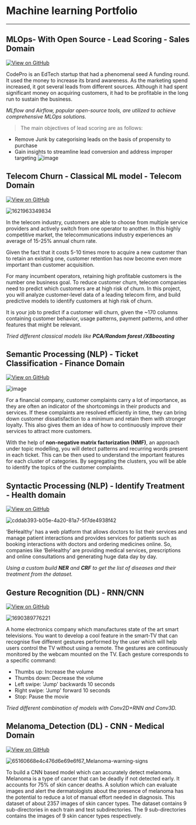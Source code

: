 # Machine learning Portfolio

---
## MLOps- With Open Source - Lead Scoring - Sales Domain
[![View on GitHub](https://img.shields.io/badge/GitHub-View_on_GitHub-blue?logo=GitHub)](https://github.com/SuryaBandari247/MLOps_Lead_Scoring_Open_Source)

CodePro is an EdTech startup that had a phenomenal seed A funding round. It used the money to increase its brand awareness. As the marketing spend increased, it got several leads from different sources. Although it had spent significant money on acquiring customers, it had to be profitable in the long run to sustain the business.

_MLflow and Airflow, popular open-source tools, are utilized to achieve comprehensive MLOps solutions._

> The main objectives of lead scoring are as follows:

* Remove Junk by categorising leads on the basis of propensity to purchase
* Gain insights to streamline lead conversion and address improper targeting
![image](https://github.com/SuryaBandari247/MLOps_Lead_Scoring_Open_Source/assets/128714777/78284251-4377-4b19-9561-1445995e05fc)

## Telecom Churn - Classical ML model - Telecom Domain

[![View on GitHub](https://img.shields.io/badge/GitHub-View_on_GitHub-blue?logo=GitHub)](https://github.com/SuryaBandari247/Telecom-Churn)

![1621963349834](https://github.com/SuryaBandari247/portfolio/assets/128714777/1d10121f-ea5f-4afb-8bbb-a954751f9289)

In the telecom industry, customers are able to choose from multiple service providers and actively switch from one operator to another. In this highly competitive market, the telecommunications industry experiences an average of 15-25% annual churn rate. 

Given the fact that it costs 5-10 times more to acquire a new customer than to retain an existing one, customer retention has now become even more important than customer acquisition.

For many incumbent operators, retaining high profitable customers is the number one business goal. To reduce customer churn, telecom companies need to predict which customers are at high risk of churn. In this project, you will analyze customer-level data of a leading telecom firm, and build predictive models to identify customers at high risk of churn.

It is your job to predict if a customer will churn, given the ~170 columns containing customer behavior, usage patterns, payment patterns, and other features that might be relevant.

_Tried different classical models like **PCA/Random forest /XBboosting**_

## Semantic Processing (NLP) - Ticket Classification - Finance Domain

[![View on GitHub](https://img.shields.io/badge/GitHub-View_on_GitHub-blue?logo=GitHub)](https://github.com/SuryaBandari247/SemanticProcessing_Ticket_Classification)

![image](https://github.com/SuryaBandari247/portfolio/assets/128714777/bbbe5754-fa30-4b9f-a9a5-ccfb0dbb48eb)

For a financial company, customer complaints carry a lot of importance, as they are often an indicator of the shortcomings in their products and services. If these complaints are resolved efficiently in time, they can bring down customer dissatisfaction to a minimum and retain them with stronger loyalty. This also gives them an idea of how to continuously improve their services to attract more customers. 

With the help of **non-negative matrix factorization (NMF)**, an approach under topic modelling, you will detect patterns and recurring words present in each ticket. This can be then used to understand the important features for each cluster of categories. By segregating the clusters, you will be able to identify the topics of the customer complaints. 


## Syntactic Processing (NLP) - Identify Treatment - Health domain

[![View on GitHub](https://img.shields.io/badge/GitHub-View_on_GitHub-blue?logo=GitHub)](https://github.com/SuryaBandari247/SyntacticProcessing_Healthcare)

![cddab393-b05e-4a20-81a7-5f7de4938f42](https://github.com/SuryaBandari247/portfolio/assets/128714777/1282d6e4-19b9-4e19-98fe-d61f109999d8)

‘BeHealthy’ has a web platform that allows doctors to list their services and manage patient interactions and provides services for patients such as booking interactions with doctors and ordering medicines online. So, companies like ‘BeHealthy’ are providing medical services, prescriptions and online consultations and generating huge data day by day.

_Using a custom build **NER** and **CRF** to get the list of diseases and their treatment from the dataset._


## Gesture Recognition (DL) - RNN/CNN

[![View on GitHub](https://img.shields.io/badge/GitHub-View_on_GitHub-blue?logo=GitHub)](https://github.com/SuryaBandari247/DL_RNN_Gesture_Recognition)

![1690389776221](https://github.com/SuryaBandari247/portfolio/assets/128714777/9b0df8f6-3b1c-47fd-a217-7b3d0e9f4178)

A home electronics company which manufactures state of the art smart televisions. You want to develop a cool feature in the smart-TV that can recognise five different gestures performed by the user which will help users control the TV without using a remote.
The gestures are continuously monitored by the webcam mounted on the TV. Each gesture corresponds to a specific command:

* Thumbs up: Increase the volume
* Thumbs down: Decrease the volume
* Left swipe: 'Jump' backwards 10 seconds
* Right swipe: 'Jump' forward 10 seconds
* Stop: Pause the movie

_Tried different combination of models with Conv2D+RNN and Conv3D._


## Melanoma_Detection (DL) - CNN - Medical Domain

[![View on GitHub](https://img.shields.io/badge/GitHub-View_on_GitHub-blue?logo=GitHub)](https://github.com/SuryaBandari247/DL_CNN_Melanoma_Detection)

![65160668e4c476d6e69e6f67_Melanoma-warning-signs](https://github.com/SuryaBandari247/portfolio/assets/128714777/eed70517-8707-4b21-9245-38cfbe26646f)


To build a CNN based model which can accurately detect melanoma. Melanoma is a type of cancer that can be deadly if not detected early. It accounts for 75% of skin cancer deaths. A solution which can evaluate images and alert the dermatologists about the presence of melanoma has the potential to reduce a lot of manual effort needed in diagnosis. This dataset of about 2357 images of skin cancer types. The dataset contains 9 sub-directories in each train and test subdirectories. The 9 sub-directories contains the images of 9 skin cancer types respectively.








